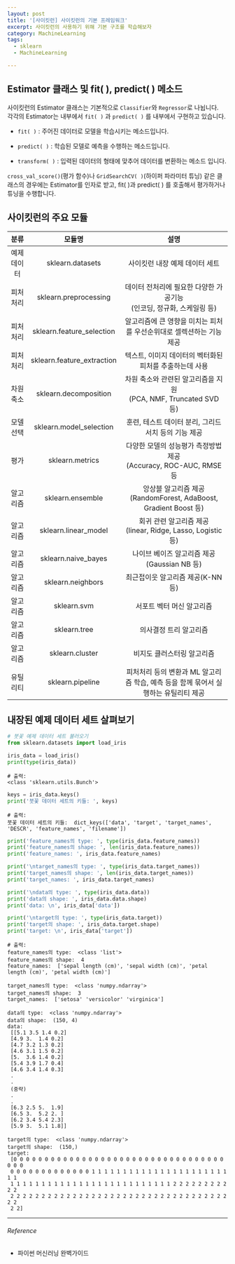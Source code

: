 ```yaml
---
layout: post
title: '[사이킷런] 사이킷런의 기본 프레임워크'
excerpt: 사이킷런의 사용하기 위해 기본 구조를 학습해보자
category: MachineLearning
tags:
  - sklearn
  - MachineLearning

---
```




## Estimator 클래스 및 fit( ), predict( ) 메소드

사이킷런의 Estimator 클래스는 기본적으로 `Classifier`와 `Regressor`로 나뉩니다.<br/>각각의 Estimator는 내부에서 `fit( )` 과 `predict( )` 를 내부에서 구현하고 있습니다. 

*  `fit( )` : 주어진 데이터로 모델을 학습시키는 메소드입니다. 

* `predict( )` : 학습된 모델로 예측을 수행하는 메소드입니다.
* `transform( )` : 입력된 데이터의 형태에 맞추어 데이터를 변환하는 메소드 입니다.

`cross_val_score()`(평가 함수)나 `GridSearchCV( )`(하이퍼 파라미터 튜닝) 같은 클래스의 경우에는 Estimator를 인자로 받고, fit( )과 predict( ) 를 호출해서 평가하거나 튜닝을 수행합니다.



## 사이킷런의 주요 모듈

|    분류     |           모듈명           |                             설명                             |
| :---------: | :------------------------: | :----------------------------------------------------------: |
| 예제 데이터 |      sklearn.datasets      |                사이킷런 내장 예제 데이터 세트                |
|  피처처리   |   sklearn.preprocessing    | 데이터 전처리에 필요한 다양한 가공기능<br/>(인코딩, 정규화, 스케일링 등) |
|  피처처리   | sklearn.feature_selection  | 알고리즘에 큰 영향을 미치는 피처를 우선순위대로 셀렉션하는 기능 제공 |
|  피처처리   | sklearn.feature_extraction |   텍스트, 이미지 데이터의 벡터화된 피처를 추출하는데 사용    |
|  차원축소   |   sklearn.decomposition    | 차원 축소와 관련된 알고리즘을 지원<br/>(PCA, NMF, Truncated SVD 등) |
|  모델선택   |  sklearn.model_selection   |     훈련, 테스트 데이터 분리, 그리드 서치 등의 기능 제공     |
|    평가     |      sklearn.metrics       | 다양한 모델의 성능평가 측정방법 제공<br/>(Accuracy, ROC-AUC, RMSE 등 |
|  알고리즘   |      sklearn.ensemble      | 앙상블 알고리즘 제공(RandomForest, AdaBoost, Gradient Boost  등) |
|  알고리즘   |    sklearn.linear_model    | 회귀 관련 알고리즘 제공<br/>(linear, Ridge, Lasso, Logistic 등) |
|  알고리즘   |    sklearn.naive_bayes     |         나이브 베이즈 알고리즘 제공(Gaussian NB 등)          |
|  알고리즘   |     sklearn.neighbors      |              최근접이웃 알고리즘 제공(K-NN 등)               |
|  알고리즘   |        sklearn.svm         |                  서포트 벡터 머신 알고리즘                   |
|  알고리즘   |        sklearn.tree        |                    의사결정 트리 알고리즘                    |
|  알고리즘   |      sklearn.cluster       |                  비지도 클러스터링 알고리즘                  |
|  유틸리티   |      sklearn.pipeline      | 피처처리 등의 변환과 ML 알고리즘 학습, 예측 등을 함께 묶어서 실행하는 유틸리티 제공 |



## 내장된 예제 데이터 세트 살펴보기

```python
# 붓꽃 예제 데이터 세트 불러오기
from sklearn.datasets import load_iris

iris_data = load_iris()
print(type(iris_data))
```

```
# 출력:
<class 'sklearn.utils.Bunch'>
```

```python
keys = iris_data.keys()
print('붓꽃 데이터 세트의 키들: ', keys)
```

```
# 출력:
붓꽃 데이터 세트의 키들:  dict_keys(['data', 'target', 'target_names', 'DESCR', 'feature_names', 'filename'])
```

```python
print('feature_names의 type: ', type(iris_data.feature_names))
print('feature_names의 shape: ', len(iris_data.feature_names))
print('feature_names: ', iris_data.feature_names)

print('\ntarget_names의 type: ', type(iris_data.target_names))
print('target_names의 shape: ', len(iris_data.target_names))
print('target_names: ', iris_data.target_names)

print('\ndata의 type: ', type(iris_data.data))
print('data의 shape: ', iris_data.data.shape)
print('data: \n', iris_data['data'])

print('\ntarget의 type: ', type(iris_data.target))
print('target의 shape: ', iris_data.target.shape)
print('target: \n', iris_data['target'])
```

```
# 출력: 
feature_names의 type:  <class 'list'>
feature_names의 shape:  4
feature_names:  ['sepal length (cm)', 'sepal width (cm)', 'petal length (cm)', 'petal width (cm)']

target_names의 type:  <class 'numpy.ndarray'>
target_names의 shape:  3
target_names:  ['setosa' 'versicolor' 'virginica']

data의 type:  <class 'numpy.ndarray'>
data의 shape:  (150, 4)
data: 
 [[5.1 3.5 1.4 0.2]
 [4.9 3.  1.4 0.2]
 [4.7 3.2 1.3 0.2]
 [4.6 3.1 1.5 0.2]
 [5.  3.6 1.4 0.2]
 [5.4 3.9 1.7 0.4]
 [4.6 3.4 1.4 0.3]
 .
 .
 (중략)
 .
 .
 [6.3 2.5 5.  1.9]
 [6.5 3.  5.2 2. ]
 [6.2 3.4 5.4 2.3]
 [5.9 3.  5.1 1.8]]

target의 type:  <class 'numpy.ndarray'>
target의 shape:  (150,)
target: 
 [0 0 0 0 0 0 0 0 0 0 0 0 0 0 0 0 0 0 0 0 0 0 0 0 0 0 0 0 0 0 0 0 0 0 0 0 0
 0 0 0 0 0 0 0 0 0 0 0 0 0 1 1 1 1 1 1 1 1 1 1 1 1 1 1 1 1 1 1 1 1 1 1 1 1
 1 1 1 1 1 1 1 1 1 1 1 1 1 1 1 1 1 1 1 1 1 1 1 1 1 1 2 2 2 2 2 2 2 2 2 2 2
 2 2 2 2 2 2 2 2 2 2 2 2 2 2 2 2 2 2 2 2 2 2 2 2 2 2 2 2 2 2 2 2 2 2 2 2 2
 2 2]
```

---------

###### Reference

- 파이썬 머신러닝 완벽가이드

